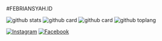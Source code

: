 #FEBRIANSYAH.ID

![github stats](https://github-readme-stats.vercel.app/api?username=febriansyahdotid&show_icons=true&theme=radical)
![github card](https://github-readme-stats.vercel.app/api/pin/?username=sekaidotid&repo=ffsuki&theme=radical)
![github card](https://github-readme-stats.vercel.app/api/pin/?username=sekaidotid&repo=hiyami&theme=radical)
![github toplang](https://github-readme-stats.vercel.app/api/top-langs/?username=febriansyahdotid&layout=compact&theme=nightowl)

<a href="https://www.instagram.com/febriansyahdotid" target="_blank"><img src="https://img.shields.io/badge/Instagram-%23E4405F.svg?&style=flat-square&logo=instagram&logoColor=white" alt="Instagram"></a>
<a href="https://www.facebook.com/febriansyahdotid/" target="_blank"><img src="https://img.shields.io/badge/Facebook-%231877F2.svg?&style=flat-square&logo=facebook&logoColor=white" alt="Facebook"></a>
